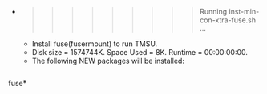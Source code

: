 * >>>>>>>>> Running inst-min-con-xtra-fuse.sh ...
  * Install fuse(fusermount) to run TMSU.
  * Disk size = 1574744K. Space Used = 8K. Runtime = 00:00:00:00.
  * The following NEW packages will be installed:
  ```bash
fuse*
  ```
